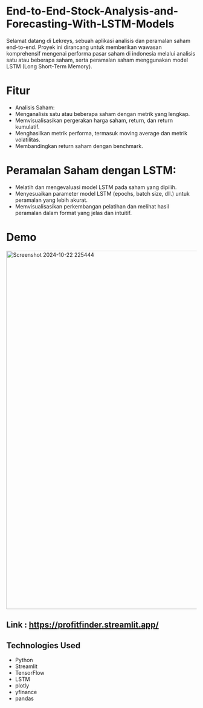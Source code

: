 # End-to-End-Stock-Analysis-and-Forecasting-With-LSTM-Models

Selamat datang di Lekreys, sebuah aplikasi analisis dan peramalan saham end-to-end. Proyek ini dirancang untuk memberikan wawasan komprehensif mengenai performa pasar saham di indonesia melalui analisis satu atau beberapa saham, serta peramalan saham menggunakan model LSTM (Long Short-Term Memory).

# Fitur
- Analisis Saham:
- Menganalisis satu atau beberapa saham dengan metrik yang lengkap.
- Memvisualisasikan pergerakan harga saham, return, dan return kumulatif.
- Menghasilkan metrik performa, termasuk moving average dan metrik volatilitas.
- Membandingkan return saham dengan benchmark.

# Peramalan Saham dengan LSTM:
- Melatih dan mengevaluasi model LSTM pada saham yang dipilih.
- Menyesuaikan parameter model LSTM (epochs, batch size, dll.) untuk peramalan yang lebih akurat.
- Memvisualisasikan perkembangan pelatihan dan melihat hasil peramalan dalam format yang jelas dan intuitif.


# Demo
<img width="949" alt="Screenshot 2024-10-22 225444" src="https://github.com/user-attachments/assets/296d46bf-dff1-49f6-8b84-12ecd17412a3">




## Link : https://profitfinder.streamlit.app/


## Technologies Used
- Python
- Streamlit
- TensorFlow
- LSTM
- plotly
- yfinance
- pandas
  

